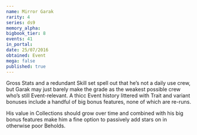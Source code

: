 ```yaml
---
name: Mirror Garak
rarity: 4
series: ds9
memory_alpha:
bigbook_tier: 8
events: 41
in_portal:
date: 25/07/2016
obtained: Event
mega: false
published: true
---
```


Gross Stats and a redundant Skill set spell out that he’s not a daily use crew, but Garak may just barely make the grade as the weakest possible crew who’s still Event-relevant. A thicc Event history littered with Trait and variant bonuses include a handful of big bonus features, none of which are re-runs.

His value in Collections should grow over time and combined with his big bonus features make him a fine option to passively add stars on in otherwise poor Beholds.
